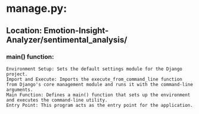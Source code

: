 # manage.py:
## Location: Emotion-Insight-Analyzer/sentimental_analysis/
### main() function:
    Environment Setup: Sets the default settings module for the Django project.
    Import and Execute: Imports the execute_from_command_line function from Django's core management module and runs it with the command-line arguments.
    Main Function: Defines a main() function that sets up the environment and executes the command-line utility.
    Entry Point: This program acts as the entry point for the application.
